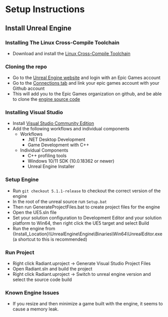 # Setup Instructions

## Install Unreal Engine 

### Installing The Linux Cross-Compile Toolchain
- Download and install the [Linux Cross-Compile Toolchain](https://cdn.unrealengine.com/CrossToolchain_Linux/v20_clang-13.0.1-centos7.exe)

### Cloning the repo
- Go to the [Unreal Engine website](https://www.unrealengine.com) and login with an Epic Games account
- Go to the [Connections tab](https://www.unrealengine.com/account/connections) and link your epic games account with your Github account
- This will add you to the Epic Games organization on github, and be able to clone the [engine source code](https://github.com/EpicGames/UnrealEngine)
### Installing Visual Studio
- Install [Visual Studio Community Edition](https://visualstudio.microsoft.com/vs/community)
- Add the following workflows and individual components
    - Workflows
        - .NET Desktop Development
        - Game Development with C++
    - Individual Components
        - C++ profiling tools
        - Windows 10/11 SDK (10.0.18362 or newer)
        - Unreal Engine Installer

### Setup Engine
- Run `git checkout 5.1.1-release` to checkout the correct version of the engine
- In the root of the unreal source run `Setup.bat`
- Then run GenerateProjectFiles.bat to create project files for the engine
- Open the UE5.sln file
- Set your solution configuration to Development Editor and your solution platform to Win64, then right click the UE5 target and select Build
- Run the engine from {Install_Location}\UnrealEngine\Engine\Binaries\Win64\UnrealEditor.exe (a shortcut to this is recommended)
 
### Run Project
- Right click Radiant.uproject -> Generate Visual Studio Project Files
- Open Radiant.sln and build the project
- Right click Radiant.uproject -> Switch to unreal engine version and select the source code build

### Known Engine Issues
- If you resize and then minimize a game built with the engine, it seems to cause a memory leak.